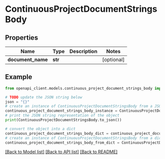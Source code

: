# ContinuousProjectDocumentStringsBody


## Properties

Name | Type | Description | Notes
------------ | ------------- | ------------- | -------------
**document_name** | **str** |  | [optional] 

## Example

```python
from openapi_client.models.continuous_project_document_strings_body import ContinuousProjectDocumentStringsBody

# TODO update the JSON string below
json = "{}"
# create an instance of ContinuousProjectDocumentStringsBody from a JSON string
continuous_project_document_strings_body_instance = ContinuousProjectDocumentStringsBody.from_json(json)
# print the JSON string representation of the object
print(ContinuousProjectDocumentStringsBody.to_json())

# convert the object into a dict
continuous_project_document_strings_body_dict = continuous_project_document_strings_body_instance.to_dict()
# create an instance of ContinuousProjectDocumentStringsBody from a dict
continuous_project_document_strings_body_from_dict = ContinuousProjectDocumentStringsBody.from_dict(continuous_project_document_strings_body_dict)
```
[[Back to Model list]](../README.md#documentation-for-models) [[Back to API list]](../README.md#documentation-for-api-endpoints) [[Back to README]](../README.md)


